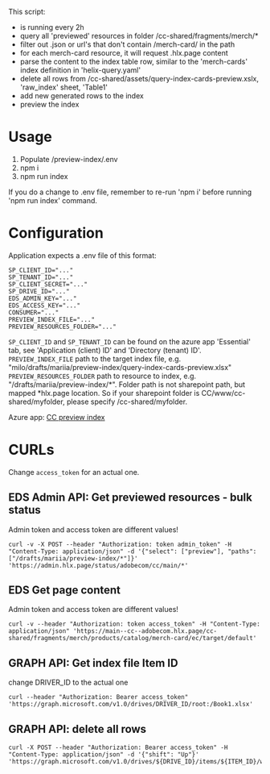 This script:
* is running every 2h
* query all 'previewed' resources in folder /cc-shared/fragments/merch/*
* filter out .json or url's that don't contain /merch-card/ in the path
* for each merch-card resource, it will request .hlx.page content 
* parse the content to the index table row, similar to the 'merch-cards' index definition in 'helix-query.yaml'
* delete all rows from /cc-shared/assets/query-index-cards-preview.xslx, 'raw_index' sheet, 'Table1'
* add new generated rows to the index
* preview the index


# Usage

1. Populate /preview-index/.env
2. npm i
3. npm run index


If you do a change to .env file, remember to re-run 'npm i' before running 'npm run index' command.


# Configuration
Application expects a .env file of this format:
```
SP_CLIENT_ID="..."
SP_TENANT_ID="..."
SP_CLIENT_SECRET="..."
SP_DRIVE_ID="..."
EDS_ADMIN_KEY="..."
EDS_ACCESS_KEY="..."
CONSUMER="..."
PREVIEW_INDEX_FILE="..."
PREVIEW_RESOURCES_FOLDER="..."
```

`SP_CLIENT_ID` and `SP_TENANT_ID` can be found on the azure app 'Essential' tab, see 'Application (client) ID' and 'Directory (tenant) ID'.
`PREVIEW_INDEX_FILE` path to the target index file, e.g. "milo/drafts/mariia/preview-index/query-index-cards-preview.xlsx"
`PREVIEW_RESOURCES_FOLDER` path to resource to index, e.g. "/drafts/mariia/preview-index/*". Folder path is not sharepoint path, but mapped *hlx.page location. So if your sharepoint folder is CC/www/cc-shared/myfolder, please specify /cc-shared/myfolder.

Azure app: [CC preview index](https://portal.azure.com/#view/Microsoft_AAD_RegisteredApps/ApplicationMenuBlade/~/Overview/appId/94136756-61af-4f63-af05-6991a719b872/isMSAApp~/false)


# CURLs

Change `access_token` for an actual one.

## EDS Admin API: Get previewed resources - bulk status
Admin token and access token are different values!

```
curl -v -X POST --header "Authorization: token admin_token" -H "Content-Type: application/json" -d '{"select": ["preview"], "paths": ["/drafts/mariia/preview-index/*"]}' 'https://admin.hlx.page/status/adobecom/cc/main/*'
```

## EDS Get page content
Admin token and access token are different values!
```
curl -v --header "Authorization: token access_token" -H "Content-Type: application/json" 'https://main--cc--adobecom.hlx.page/cc-shared/fragments/merch/products/catalog/merch-card/ec/target/default'
```

## GRAPH API: Get index file Item ID
change DRIVER_ID to the actual one
```
curl --header "Authorization: Bearer access_token" 'https://graph.microsoft.com/v1.0/drives/DRIVER_ID/root:/Book1.xlsx'
```
## GRAPH API: delete all rows
```
curl -X POST --header "Authorization: Bearer access_token" -H "Content-Type: application/json" -d '{"shift": "Up"}' 'https://graph.microsoft.com/v1.0/drives/${DRIVE_ID}/items/${ITEM_ID}/workbook/worksheets/raw_index/tables/Table1/DataBodyRange/delete'
```
